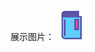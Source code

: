 展示图片：
![image](https://github.com/harperharperren/harperharperren.github.io/blob/master/%E5%9B%BE%E4%B9%A6%E9%A6%86.png)
